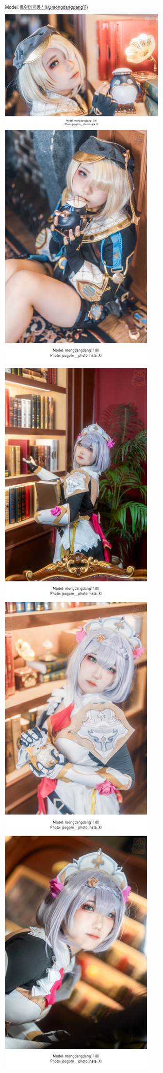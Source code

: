 ﻿---
dddd: 2024.06.07 미드나잇 블란서
nickname: 아몽
sns_type: x
sns_id: mongdangdang11
---

Model: <a href="https://x.com/mongdangdang11" target="_blank">트위터 아몽 님(@mongdangdang11)</a>

![SNOW20240613202721732.jpg](/assets/img/2024/06-07/아몽2/SNOW20240613202721732.jpg)
![무제9920240613165354.jpg](/assets/img/2024/06-07/아몽2/무제9920240613165354.jpg)

![무제9920240613165252.jpg](/assets/img/2024/06-07/아몽1/무제9920240613165252.jpg)
![무제9920240613165613.jpg](/assets/img/2024/06-07/아몽1/무제9920240613165613.jpg)
![무제9920240613202950.jpg](/assets/img/2024/06-07/아몽1/무제9920240613202950.jpg)
